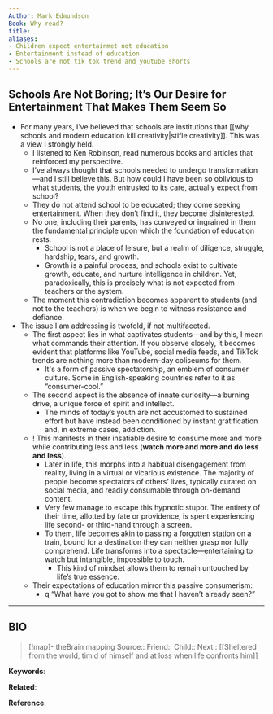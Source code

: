 ```yaml
---
Author: Mark Edmundson
Book: Why read?
title: 
aliases:
- Children expect entertainmet not education
- Entertainment instead of education
- Schools are not tik tok trend and youtube shorts
---
```

## Schools Are Not Boring; It’s Our Desire for Entertainment That Makes Them Seem So

- For many years, I’ve believed that schools are institutions that [[why schools and modern education kill creativity|stifle creativity]]. This was a view I strongly held.
	- I listened to Ken Robinson, read numerous books and articles that reinforced my perspective.
	- I’ve always thought that schools needed to undergo transformation—and I still believe this. But how could I have been so oblivious to what students, the youth entrusted to its care, actually expect from school?
	- They do not attend school to be educated; they come seeking entertainment. When they don’t find it, they become disinterested.
	- No one, including their parents, has conveyed or ingrained in them the fundamental principle upon which the foundation of education rests.
		- School is not a place of leisure, but a realm of diligence, struggle, hardship, tears, and growth.
		- Growth is a painful process, and schools exist to cultivate growth, educate, and nurture intelligence in children. Yet, paradoxically, this is precisely what is not expected from teachers or the system.
	- The moment this contradiction becomes apparent to students (and not to the teachers) is when we begin to witness resistance and defiance.
- The issue I am addressing is twofold, if not multifaceted.
	- The first aspect lies in what captivates students—and by this, I mean what commands their attention. If you observe closely, it becomes evident that platforms like YouTube, social media feeds, and TikTok trends are nothing more than modern-day coliseums for them.
		- It's a form of passive spectatorship, an emblem of consumer culture. Some in English-speaking countries refer to it as “consumer-cool.”
	- The second aspect is the absence of innate curiosity—a burning drive, a unique force of spirit and intellect.
		- The minds of today’s youth are not accustomed to sustained effort but have instead been conditioned by instant gratification and, in extreme cases, addiction.
	- ! This manifests in their insatiable desire to consume more and more while contributing less and less (**watch more and more and do less and less**).
		- Later in life, this morphs into a habitual disengagement from reality, living in a virtual or vicarious existence. The majority of people become spectators of others’ lives, typically curated on social media, and readily consumable through on-demand content.
		- Very few manage to escape this hypnotic stupor. The entirety of their time, allotted by fate or providence, is spent experiencing life second- or third-hand through a screen.
		- To them, life becomes akin to passing a forgotten station on a train, bound for a destination they can neither grasp nor fully comprehend. Life transforms into a spectacle—entertaining to watch but intangible, impossible to touch.
			- This kind of mindset allows them to remain untouched by life’s true essence.
	- Their expectations of education mirror this passive consumerism:
		- q “What have you got to show me that I haven’t already seen?”

***
## BIO
> [!map]- theBrain mapping
> Source::
> Friend::
> Child::
> Next:: [[Sheltered from the world, timid of himself and at loss when life confronts him]]

**Keywords**:

**Related**:

**Reference**: 